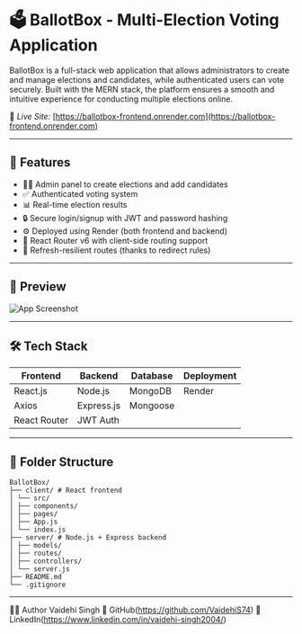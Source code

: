 # 🗳 BallotBox - Multi-Election Voting Application

BallotBox is a full-stack web application that allows administrators to create and manage elections and candidates, while authenticated users can vote securely. Built with the MERN stack, the platform ensures a smooth and intuitive experience for conducting multiple elections online.

🔗 *Live Site:* [https://ballotbox-frontend.onrender.com](https://ballotbox-frontend.onrender.com)

---

## 🚀 Features

- 🧑‍⚖ Admin panel to create elections and add candidates  
- ✅ Authenticated voting system  
- 📊 Real-time election results  
- 🔒 Secure login/signup with JWT and password hashing  
- ⚙ Deployed using Render (both frontend and backend)  
- 🔁 React Router v6 with client-side routing support  
- 🔄 Refresh-resilient routes (thanks to redirect rules)  

---

## 📸 Preview

![App Screenshot](https://i.postimg.cc/7PNY1sSG/Screenshot-2025-08-08-121737.png) 

---

## 🛠️ Tech Stack

| Frontend     | Backend      | Database | Deployment   |
|--------------|--------------|----------|--------------|
| React.js     | Node.js      | MongoDB  | Render       |
| Axios        | Express.js   | Mongoose |              |
| React Router | JWT Auth     |          |              |

---

## 📁 Folder Structure

```
BallotBox/
├── client/ # React frontend
│ └── src/
│ ├── components/
│ ├── pages/
│ ├── App.js
│ └── index.js
├── server/ # Node.js + Express backend
│ ├── models/
│ ├── routes/
│ ├── controllers/
│ └── server.js
├── README.md
└── .gitignore
```

---

🙋‍♀️ Author
Vaidehi Singh
🔗 GitHub(https://github.com/VaidehiS74)
🔗 LinkedIn(https://www.linkedin.com/in/vaidehi-singh2004/)
